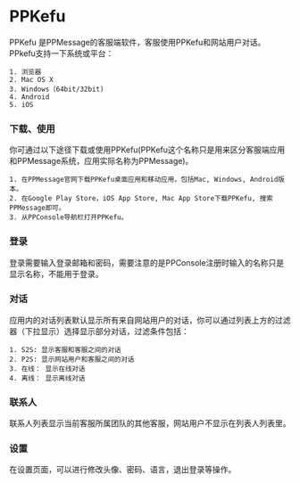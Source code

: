 # PPKefu

PPKefu 是PPMessage的客服端软件，客服使用PPKefu和网站用户对话。PPkefu支持一下系统或平台：
    
    1. 浏览器
    2. Mac OS X
    3. Windows（64bit/32bit)
    4. Android
    5. iOS

### 下载、使用
你可通过以下途径下载或使用PPKefu(PPKefu这个名称只是用来区分客服端应用和PPMessage系统，应用实际名称为PPMessage)。

    1. 在PPMessage官网下载PPKefu桌面应用和移动应用，包括Mac, Windows, Android版本。
    2. 在Google Play Store，iOS App Store, Mac App Store下载PPKefu, 搜索PPMessage即可。
    3. 从PPConsole导航栏打开PPKefu。

### 登录
登录需要输入登录邮箱和密码，需要注意的是PPConsole注册时输入的名称只是显示名称，不能用于登录。


### 对话
应用内的对话列表默认显示所有来自网站用户的对话，你可以通过列表上方的过滤器（下拉显示）选择显示部分对话，过滤条件包括：
    
    1. S2S: 显示客服和客服之间的对话
    2. P2S: 显示网站用户和客服之间的对话
    3. 在线： 显示在线对话
    4. 离线： 显示离线对话

### 联系人
联系人列表显示当前客服所属团队的其他客服，网站用户不显示在列表人列表里。

### 设置
在设置页面，可以进行修改头像、密码、语言，退出登录等操作。
